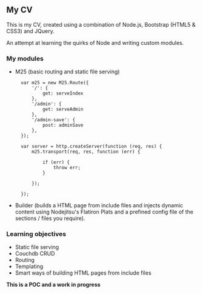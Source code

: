 ## My CV

This is my CV, created using a combination of Node.js, Bootstrap (HTML5 & CSS3) and JQuery.

An attempt at learning the quirks of Node and writing custom modules.

### My modules

- M25 (basic routing and static file serving)

        var m25 = new M25.Route({
            '/': {
                get: serveIndex
            },
            '/admin': {
                get: serveAdmin
            },
            '/admin-save': {
                post: adminSave
            },
        });

        var server = http.createServer(function (req, res) {
            m25.transport(req, res, function (err) {

                if (err) {
                    throw err;
                }

            });

        });

- Builder (builds a HTML page from include files and injects dynamic content using Nodejitsu's Flatiron Plats and a prefined config file of the sections / files you require).

### Learning objectives

- Static file serving
- Couchdb CRUD
- Routing
- Templating
- Smart ways of building HTML pages from include files

**This is a POC and a work in progress**
